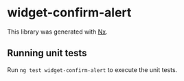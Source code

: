 # widget-confirm-alert

This library was generated with [Nx](https://nx.dev).

## Running unit tests

Run `ng test widget-confirm-alert` to execute the unit tests.

